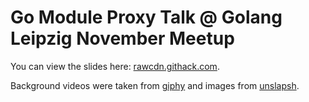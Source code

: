 # Go Module Proxy Talk @ Golang Leipzig November Meetup

You can view the slides here: [rawcdn.githack.com](https://rawcdn.githack.com/golang-leipzig/module-proxy-november-meetup/4a3e6fd336d7647daa25c7b5a91781f12d407702/slides.html#/title-slide).

Background videos were taken from [giphy](https://giphy.com) and images from [unslapsh](https://unsplash.com).
